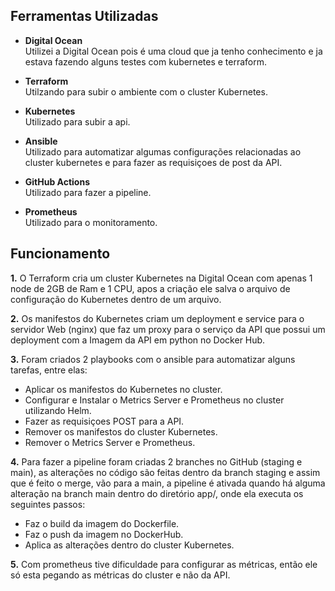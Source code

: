 ## Ferramentas Utilizadas  

- **Digital Ocean**  
  Utilizei a Digital Ocean pois é uma cloud que ja tenho conhecimento e ja estava fazendo alguns testes com kubernetes e terraform.  
  
- **Terraform**  
  Utilzando para subir o ambiente com o cluster Kubernetes.  

- **Kubernetes**  
  Utilizado para subir a api. 

- **Ansible**  
  Utilizado para automatizar algumas configurações relacionadas ao cluster kubernetes e para fazer as requisiçoes de post da API.   
  
- **GitHub Actions**  
  Utilizado para fazer a pipeline.

- **Prometheus**  
  Utilizado para o monitoramento.  


## Funcionamento  

**1.** O Terraform cria um cluster Kubernetes na Digital Ocean com apenas 1 node de 2GB de Ram e 1 CPU, apos a criação ele salva o arquivo de configuração do Kubernetes dentro de um arquivo.  

**2.** Os manifestos do Kubernetes criam um deployment e service para o servidor Web (nginx) que faz um proxy para o serviço da API que possui um deployment com a Imagem da API em python no Docker Hub.  

**3.** Foram criados 2 playbooks com o ansible para automatizar alguns tarefas, entre elas:  
- Aplicar os manifestos do Kubernetes no cluster.
- Configurar e Instalar o Metrics Server e Prometheus no cluster utilizando Helm.
- Fazer as requisiçoes POST para a API.
- Remover os manifestos do cluster Kubernetes.
- Remover o Metrics Server e Prometheus.  

**4.** Para fazer a pipeline foram criadas 2 branches no GitHub (staging e main), as alterações no código são feitas dentro da branch staging e assim que é feito o merge, vão para a main, a pipeline é ativada quando há alguma alteração na branch main dentro do diretório app/, onde ela executa os seguintes passos:
- Faz o build da imagem do Dockerfile.
- Faz o push da imagem no DockerHub.
- Aplica as alterações dentro do cluster Kubernetes.  

**5.** Com prometheus tive dificuldade para configurar as métricas, então ele só esta pegando as métricas do cluster e não da API.
